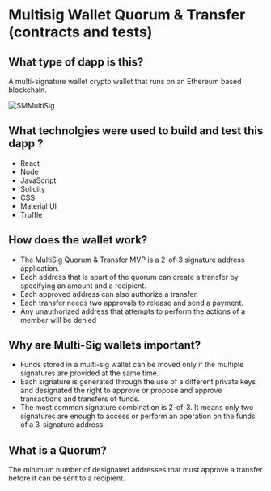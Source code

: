 # Multisig Wallet Quorum & Transfer (contracts and tests)

## What type of dapp is this?
A multi-signature wallet crypto wallet that runs on an Ethereum based blockchain.

![SMMultiSig](https://user-images.githubusercontent.com/4562552/159700355-910f7c93-69d6-4071-a4fd-2a20a705d799.png)

## What technolgies were used to build and test this dapp ? 

- React
- Node
- JavaScript 
- Solidity
- CSS 
- Material UI 
- Truffle 

## How does the wallet work? 
- The MultiSig Quorum & Transfer MVP is a 2-of-3 signature address application. 
- Each address that is apart of the quorum can create a transfer by specifying an amount and a recipient.
- Each approved address can also authorize a transfer. 
- Each transfer needs two approvals to release and send a payment.
- Any unauthorized address that attempts to perform the actions of a member will be denied

## Why are Multi-Sig wallets important? 
- Funds stored in a multi-sig wallet can be moved only if the multiple signatures are provided at the same time. 
- Each signature is generated through the use of a different private keys and designated the right to approve or propose and approve transactions and transfers of funds.
- The most common signature combination is 2-of-3. It means only two signatures are enough to access or perform an operation on the funds of a 3-signature address. 


## What is a Quorum? 
The minimum number of designated addresses that must approve a transfer before it can be sent to a recipient.


